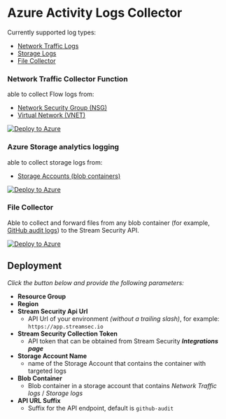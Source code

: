 # Azure Activity Logs Collector

Currently supported log types:

- [Network Traffic Logs](#network-traffic-collector-function)
- [Storage Logs](#azure-storage-analytics-logging)
- [File Collector](#file-collector)

### Network Traffic Collector Function

able to collect Flow logs from:

- [Network Security Group (NSG)](https://learn.microsoft.com/en-us/azure/network-watcher/network-watcher-nsg-flow-logging-overview)
- [Virtual Network (VNET)](https://learn.microsoft.com/en-us/azure/network-watcher/vnet-flow-logs-overview)

[<img src="https://aka.ms/deploytoazurebutton" alt="Deploy to Azure">](https://portal.azure.com/#create/Microsoft.Template/uri/https%3A%2F%2Fraw.githubusercontent.com%2Flightlytics%2Fazure-log-collectors%2Fmain%2Fnetwork_logs_arm_template.json)

### Azure Storage analytics logging

able to collect storage logs from:

- [Storage Accounts (blob containers)](https://learn.microsoft.com/en-us/azure/storage/common/storage-analytics-logging)

[<img src="https://aka.ms/deploytoazurebutton" alt="Deploy to Azure">](https://portal.azure.com/#create/Microsoft.Template/uri/https%3A%2F%2Fraw.githubusercontent.com%2Flightlytics%2Fazure-log-collectors%2Fmain%2Fstorage_logs_arm_template.json)

### File Collector

Able to collect and forward files from any blob container (for example, [GitHub audit logs](https://docs.github.com/en/enterprise-cloud@latest/admin/monitoring-activity-in-your-enterprise/reviewing-audit-logs-for-your-enterprise/streaming-the-audit-log-for-your-enterprise#setting-up-streaming-to-azure-blob-storage)) to the Stream Security API.

[<img src="https://aka.ms/deploytoazurebutton" alt="Deploy to Azure">](https://portal.azure.com/#create/Microsoft.Template/uri/https%3A%2F%2Fraw.githubusercontent.com%2Flightlytics%2Fazure-log-collectors%2Fmain%2Ffile_collector_arm_template.json)

## Deployment

_Click the button below and provide the following parameters:_

- **Resource Group**
- **Region**
- **Stream Security Api Url**
    - API Url of your environment _(without a trailing slash)_, for example:
      `https://app.streamsec.io`
- **Stream Security Collection Token**
    - API token that can be obtained from Stream Security **_Integrations page_**
- **Storage Account Name**
    - name of the Storage Account that contains the container with targeted logs
- **Blob Container**
    - Blob container in a storage account that contains _Network Traffic logs_ / _Storage logs_
- **API URL Suffix**
    - Suffix for the API endpoint, default is `github-audit`
